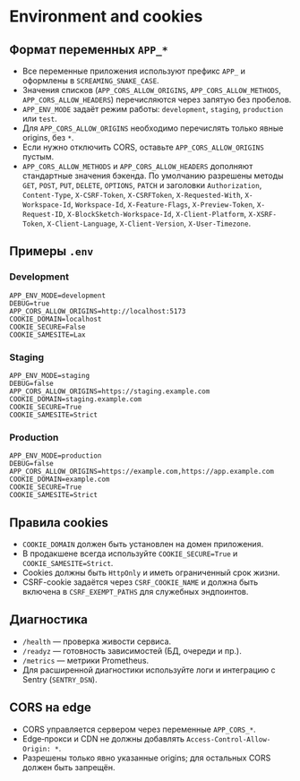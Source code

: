 # Environment and cookies

## Формат переменных `APP_*`
- Все переменные приложения используют префикс `APP_` и оформлены в `SCREAMING_SNAKE_CASE`.
- Значения списков (`APP_CORS_ALLOW_ORIGINS`, `APP_CORS_ALLOW_METHODS`, `APP_CORS_ALLOW_HEADERS`) перечисляются через запятую без пробелов.
- `APP_ENV_MODE` задаёт режим работы: `development`, `staging`, `production` или `test`.
- Для `APP_CORS_ALLOW_ORIGINS` необходимо перечислять только явные origins, без `*`.
- Если нужно отключить CORS, оставьте `APP_CORS_ALLOW_ORIGINS` пустым.
- `APP_CORS_ALLOW_METHODS` и `APP_CORS_ALLOW_HEADERS` дополняют стандартные значения бэкенда.
  По умолчанию разрешены методы `GET`, `POST`, `PUT`, `DELETE`, `OPTIONS`, `PATCH`
  и заголовки `Authorization`, `Content-Type`, `X-CSRF-Token`, `X-CSRFToken`,
  `X-Requested-With`, `X-Workspace-Id`, `Workspace-Id`, `X-Feature-Flags`,
  `X-Preview-Token`, `X-Request-ID`, `X-BlockSketch-Workspace-Id`,
  `X-Client-Platform`, `X-XSRF-Token`, `X-Client-Language`, `X-Client-Version`,
  `X-User-Timezone`.

## Примеры `.env`

### Development
```env
APP_ENV_MODE=development
DEBUG=true
APP_CORS_ALLOW_ORIGINS=http://localhost:5173
COOKIE_DOMAIN=localhost
COOKIE_SECURE=False
COOKIE_SAMESITE=Lax
```

### Staging
```env
APP_ENV_MODE=staging
DEBUG=false
APP_CORS_ALLOW_ORIGINS=https://staging.example.com
COOKIE_DOMAIN=staging.example.com
COOKIE_SECURE=True
COOKIE_SAMESITE=Strict
```

### Production
```env
APP_ENV_MODE=production
DEBUG=false
APP_CORS_ALLOW_ORIGINS=https://example.com,https://app.example.com
COOKIE_DOMAIN=example.com
COOKIE_SECURE=True
COOKIE_SAMESITE=Strict
```

## Правила cookies
- `COOKIE_DOMAIN` должен быть установлен на домен приложения.
- В продакшене всегда используйте `COOKIE_SECURE=True` и `COOKIE_SAMESITE=Strict`.
- Cookies должны быть `HttpOnly` и иметь ограниченный срок жизни.
- CSRF-cookie задаётся через `CSRF_COOKIE_NAME` и должна быть включена в `CSRF_EXEMPT_PATHS` для служебных эндпоинтов.

## Диагностика
- `/health` — проверка живости сервиса.
- `/readyz` — готовность зависимостей (БД, очереди и пр.).
- `/metrics` — метрики Prometheus.
- Для расширенной диагностики используйте логи и интеграцию с Sentry (`SENTRY_DSN`).

## CORS на edge
- CORS управляется сервером через переменные `APP_CORS_*`.
- Edge‑прокси и CDN не должны добавлять `Access-Control-Allow-Origin: *`.
- Разрешены только явно указанные origins; для остальных CORS должен быть запрещён.
